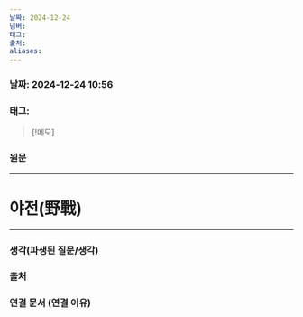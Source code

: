 ```yaml
---
날짜: 2024-12-24
넘버: 
태그: 
출처: 
aliases:
---
```

### 날짜:  2024-12-24 10:56

### 태그:

>[!메모]
>

### 원문
---
# 야전(野戰)

---
### 생각(파생된 질문/생각)

### 출처

### 연결 문서 (연결 이유)
